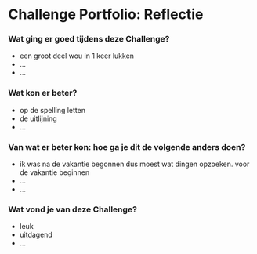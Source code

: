 # Challenge Portfolio: Reflectie

### Wat ging er goed tijdens deze Challenge?
- een groot deel wou in 1 keer lukken
- ...
- ...

### Wat kon er beter?
- op de spelling letten
- de uitlijning
- ...

### Van wat er beter kon: hoe ga je dit de volgende anders doen?
- ik was na de vakantie begonnen dus moest wat dingen opzoeken. voor de vakantie beginnen
- ...
- ...

### Wat vond je van deze Challenge? 
- leuk
- uitdagend
- ...
